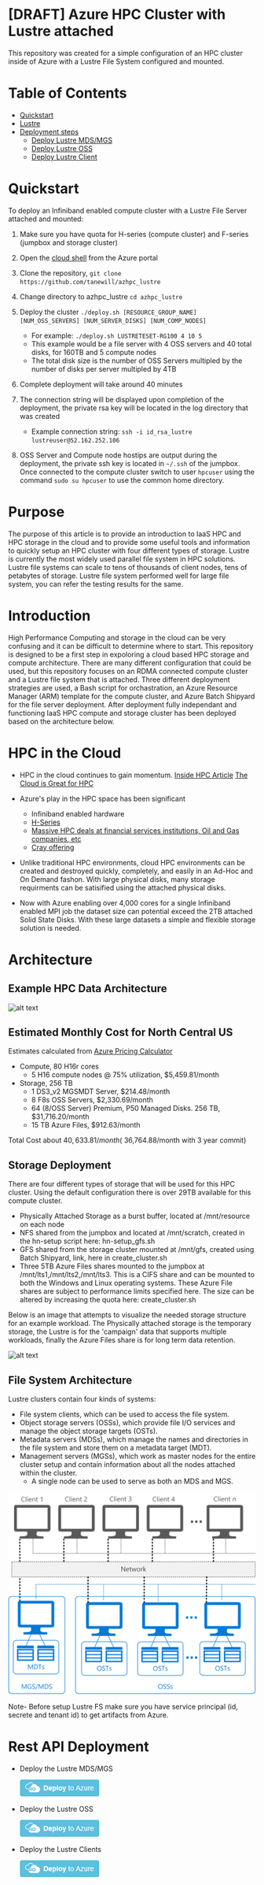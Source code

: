 # [DRAFT] Azure HPC Cluster with Lustre attached
This repository was created for a simple configuration of an HPC cluster inside of Azure with a Lustre File System configured and mounted.

Table of Contents
=================
* [Quickstart](#Lustre)
* [Lustre](#Lustre)
* [Deployment steps](#deployment-steps)
  * [Deploy Lustre MDS/MGS](#Deploy-the-Lustre-MDS/MGS)
  * [Deploy Lustre OSS](#Deploy-Lustre-OSS)
  * [Deploy Lustre Client](#Deploy-Lustre-Client)

# Quickstart
To deploy an Infiniband enabled compute cluster with a Lustre File Server attached and mounted:
1. Make sure you have quota for H-series (compute cluster) and F-series (jumpbox and storage cluster)

2. Open the [cloud shell](https://github.com/MicrosoftDocs/azure-docs/blob/master/articles/cloud-shell/quickstart.md) from the Azure portal

3. Clone the repository, `git clone https://github.com/tanewill/azhpc_lustre`

4. Change directory to azhpc_lustre `cd azhpc_lustre`

5. Deploy the cluster `./deploy.sh [RESOURCE_GROUP_NAME] [NUM_OSS_SERVERS] [NUM_SERVER_DISKS] [NUM_COMP_NODES]`
   - For example: `./deploy.sh LUSTRETESET-RG100 4 10 5`
   - This example would be a file server with 4 OSS servers and 40 total disks, for 160TB and 5 compute nodes
   - The total disk size is the number of OSS Servers multipled by the number of disks per server multipled by 4TB

6. Complete deployment will take around 40 minutes

7. The connection string will be displayed upon completion of the deployment, the private rsa key will be located in the log directory that was created
   - Example connection string: `ssh -i id_rsa_lustre lustreuser@52.162.252.106`

8. OSS Server and Compute node hostips are output during the deployment, the private ssh key is located in `~/.ssh` of the jumpbox. Once connected to the compute cluster switch to user `hpcuser` using the command `sudo su hpcuser` to use the common home directory.

# Purpose
The purpose of this article is to provide an introduction to IaaS HPC and HPC storage in the cloud and to provide some useful tools and information to quickly setup an HPC cluster with four different types of storage. Lustre is currently the most widely used parallel file system in HPC solutions. Lustre file systems can scale to tens of thousands of client nodes, tens of petabytes of storage. Lustre file system performed well for large file system, you can refer the testing results for the same.

# Introduction
High Performance Computing and storage in the cloud can be very confusing and it can be difficult to determine where to start. This repository is designed to be a first step in expoloring a cloud based HPC storage and compute architecture. There are many different configuration that could be used, but this repository focuses on an RDMA connected compute cluster and a Lustre file system that is attached. Three different deployment strategies are used, a Bash script for orchastration, an Azure Resource Manager (ARM) template for the compute cluster, and Azure Batch Shipyard for the file server deployment. After deployment fully independant and functioning IaaS HPC compute and storage cluster has been deployed based on the architecture below.

# HPC in the Cloud
- HPC in the cloud continues to gain momentum. 
[Inside HPC Article](https://insidehpc.com/2017/03/long-rise-hpc-cloud/)
[The Cloud is Great for HPC](https://www.theregister.co.uk/2017/06/16/the_cloud_is_great_for_hpc_discuss/)
		
- Azure's play in the HPC space has been significant
  * Infiniband enabled hardware
  * [H-Series](https://azure.microsoft.com/en-us/blog/availability-of-h-series-vms-in-microsoft-azure/)
  * [Massive HPC deals at financial services institutions, Oil and Gas companies, etc](https://www.forbes.com/sites/alexkonrad/2017/10/30/chevron-partners-with-microsoft-in-cloud/)
  * [Cray offering](https://www.cray.com/solutions/supercomputing-as-a-service/cray-in-azure)
		
- Unlike traditional HPC environments, cloud HPC environments can be created and destroyed quickly, completely, and easily in an Ad-Hoc and On Demand fashon. With large physical disks, many storage requirments can be satisified using the attached physical disks.
	
- Now with Azure enabling over 4,000 cores for a single Infiniband enabled MPI job the dataset size can potential exceed the 2TB attached Solid State Disks. With these large datasets a simple and flexible storage solution is needed.

# Architecture
## Example HPC Data Architecture
![alt text](https://github.com/tanewill/azhpc_lustre/blob/master/images/HPC_DataArch.png)

## Estimated Monthly Cost for North Central US
Estimates calculated from [Azure Pricing Calculator](https://azure.microsoft.com/en-us/pricing/calculator/)
 - Compute, 80 H16r cores
   - 5 H16 compute nodes @ 75% utilization, $5,459.81/month 
 - Storage, 256 TB
   - 1 DS3_v2 MGSMDT Server, $214.48/month
   - 8 F8s OSS Servers, $2,330.69/month
   - 64 (8/OSS Server) Premium, P50 Managed Disks. 256 TB, $31,716.20/month
   - 15 TB Azure Files, $912.63/month

Total Cost about $40,633.81/month (~$36,764.88/month with 3 year commit)

## Storage Deployment
There are four different types of storage that will be used for this HPC cluster. Using the default configuration there is over 29TB available for this compute cluster.

 * Physically Attached Storage as a burst buffer, located at /mnt/resource on each node
 * NFS shared from the jumpbox and located at /mnt/scratch, created in the hn-setup script here: hn-setup_gfs.sh
 * GFS shared from the storage cluster mounted at /mnt/gfs, created using Batch Shipyard, link, here in create_cluster.sh
 * Three 5TB Azure Files shares mounted to the jumpbox at /mnt/lts1,/mnt/lts2,/mnt/lts3. This is a CIFS share and can be mounted to both the Windows and Linux operating systems. These Azure File shares are subject to performance limits specified here. The size can be altered by increasing the quota here: create_cluster.sh

Below is an image that attempts to visualize the needed storage structure for an example workload. The Physically attached storage is the temporary storage, the Lustre is for the 'campaign' data that supports multiple workloads, finally the Azure Files share is for long term data retention.


![alt text](https://github.com/tanewill/azhpc_lustre/blob/master/images/WorkloadData.png)

## File System Architecture
Lustre clusters contain four kinds of systems:
 * File system clients, which can be used to access the file system.
 * Object storage servers (OSSs), which provide file I/O services and manage the object storage targets (OSTs).
 * Metadata servers (MDSs), which manage the names and directories in the file system and store them on a metadata target (MDT).
 * Management servers (MGSs), which work as master nodes for the entire cluster setup and contain information about all the nodes attached within the cluster. 
   - A single node can be used to serve as both an MDS and MGS.

![Lustre Architecture](/images/lustre_arch.png)

Note- Before setup Lustre FS make sure you have service principal (id, secrete and tenant id) to get artifacts from Azure.

# Rest API Deployment

* Deploy the Lustre MDS/MGS

  [![Click to deploy template on Azure](/images/deploybutton.png "Click to deploy template on Azure")](https://portal.azure.com/#create/Microsoft.Template/uri/https%3A%2F%2Fraw.githubusercontent.com%2Ftanewill%2Fazhpc_lustre%2Fmaster%2Ftemplates%2Flustre-master.json) 

* Deploy the Lustre OSS

  [![Click to deploy template on Azure](/images/deploybutton.png "Click to deploy template on Azure")](https://portal.azure.com/#create/Microsoft.Template/uri/https%3A%2F%2Fraw.githubusercontent.com%2Ftanewill%2Fazhpc_lustre%2Fmaster%2Ftemplates%2Flustre-server.json)

* Deploy the Lustre Clients

  [![Click to deploy template on Azure](/images/deploybutton.png "Click to deploy template on Azure")](https://portal.azure.com/#create/Microsoft.Template/uri/https%3A%2F%2Fraw.githubusercontent.com%2Ftanewill%2Fazhpc_lustre%2Fmaster%2Ftemplates%2Flustre-client.json)

